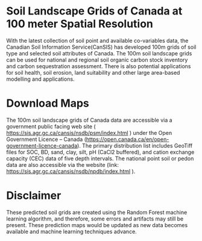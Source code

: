 # Soil Landscape Grids of Canada at 100 meter Spatial Resolution

With the latest collection of soil point and available co-variables data, the Canadian Soil Information Service(CanSIS) has developed 100m grids of soil type and selected soil attributes of Canada. The 100m soil landscape grids can be used for national and regional soil organic carbon stock inventory and carbon sequestration assessment. There is also potential applications for soil health, soil erosion, land suitability and other large area-based modelling and applications. 

# Download Maps

The 100m soil landscape grids of Canada data are accessible via a government public facing web site ( https://sis.agr.gc.ca/cansis/nsdb/psm/index.html ) under the Open Government Licence – Canada (https://open.canada.ca/en/open-government-licence-canada). The primary distribution list includes GeoTiff files for SOC, BD, sand, clay, silt, pH (CaCl2 buffered), and cation exchange capacity (CEC) data of five depth intervals. The national point soil or pedon data are also accessible via the website (link: https://sis.agr.gc.ca/cansis/nsdb/npdb/index.html  ). 


# Disclaimer

These predicted soil grids are created using the Random Forest machine learning algorithm, and therefore, some errors and artifacts may still be present. These prediction maps would be updated as new data becomes available and machine learning techniques advance.